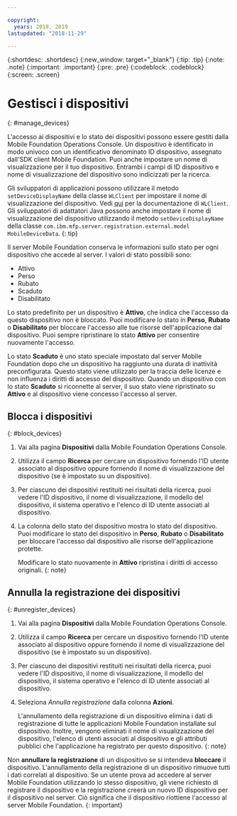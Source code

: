 ```yaml
---

copyright:
  years: 2018, 2019
lastupdated: "2018-11-29"

---
```


{:shortdesc: .shortdesc}
{:new_window: target="_blank"}
{:tip: .tip}
{:note: .note}
{:important: .important}
{:pre: .pre}
{:codeblock: .codeblock}
{:screen: .screen}

# Gestisci i dispositivi
{: #manage_devices}

L'accesso ai dispositivi e lo stato dei dispositivi possono essere gestiti dalla Mobile Foundation Operations Console. Un dispositivo è identificato in modo univoco con un identificativo denominato ID dispositivo, assegnato dall'SDK client Mobile Foundation. Puoi anche impostare un nome di visualizzazione per il tuo dispositivo. Entrambi i campi di ID dispositivo e nome di visualizzazione del dispositivo sono indicizzati per la ricerca.

Gli sviluppatori di applicazioni possono utilizzare il metodo `setDeviceDisplayName` della classe `WLClient` per impostare il nome di visualizzazione del dispositivo. Vedi [qui](https://mobilefirstplatform.ibmcloud.com/tutorials/en/foundation/8.0/api/client-side-api/javascript/client/) per la documentazione di `WLClient`. Gli sviluppatori di adattatori Java possono anche impostare il nome di visualizzazione del dispositivo utilizzando il metodo `setDeviceDisplayName` della classe `com.ibm.mfp.server.registration.external.model MobileDeviceData`. 
{: tip}

Il server Mobile Foundation conserva le informazioni sullo stato per ogni dispositivo che accede al server. 
I valori di stato possibili sono:
* Attivo
* Perso 
* Rubato
* Scaduto 
* Disabilitato
  
Lo stato predefinito per un dispositivo è **Attivo**, che indica che l'accesso da questo dispositivo non è bloccato. Puoi modificare lo stato in **Perso**, **Rubato** o **Disabilitato** per bloccare l'accesso alle tue risorse dell'applicazione dal dispositivo. Puoi sempre ripristinare lo stato **Attivo** per consentire nuovamente l'accesso. 

Lo stato **Scaduto** è uno stato speciale impostato dal server Mobile Foundation dopo che un dispositivo ha raggiunto una durata di inattività preconfigurata. Questo stato viene utilizzato per la traccia delle licenze e non influenza i diritti di accesso del dispositivo. Quando un dispositivo con lo stato **Scaduto** si riconnette al server, il suo stato viene ripristinato su **Attivo** e al dispositivo viene concesso l'accesso al server.

## Blocca i dispositivi
{: #block_devices}

1. Vai alla pagina **Dispositivi** dalla Mobile Foundation Operations Console.
2. Utilizza il campo **Ricerca** per cercare un dispositivo fornendo l'ID utente associato al dispositivo oppure fornendo il nome di visualizzazione del dispositivo (se è impostato su un dispositivo).
3. Per ciascuno dei dispositivi restituiti nei risultati della ricerca, puoi vedere l'ID dispositivo, il nome di visualizzazione, il modello del dispositivo, il sistema operativo e l'elenco di ID utente associati al dispositivo.
4. La colonna dello stato del dispositivo mostra lo stato del dispositivo. Puoi modificare lo stato del dispositivo in **Perso**, **Rubato** o **Disabilitato** per bloccare l'accesso dal dispositivo alle risorse dell'applicazione protette. 
   
   Modificare lo stato nuovamente in **Attivo** ripristina i diritti di accesso originali.
   {: note}


## Annulla la registrazione dei dispositivi
{: #unregister_devices}

1. Vai alla pagina **Dispositivi** dalla Mobile Foundation Operations Console.
2. Utilizza il campo **Ricerca** per cercare un dispositivo fornendo l'ID utente associato al dispositivo oppure fornendo il nome di visualizzazione del dispositivo (se è impostato su un dispositivo).
3. Per ciascuno dei dispositivi restituiti nei risultati della ricerca, puoi vedere l'ID dispositivo, il nome di visualizzazione, il modello del dispositivo, il sistema operativo e l'elenco di ID utente associati al dispositivo.
4. Seleziona *Annulla registrazione* dalla colonna **Azioni**.

   L'annullamento della registrazione di un dispositivo elimina i dati di registrazione di tutte le applicazioni Mobile Foundation installate sul dispositivo. Inoltre, vengono eliminati il nome di visualizzazione del dispositivo, l'elenco di utenti associati al dispositivo e gli attributi pubblici che l'applicazione ha registrato per questo dispositivo.
   {: note}


Non **annullare la registrazione** di un dispositivo se si intendeva **bloccare** il dispositivo. L'annullamento della registrazione di un dispositivo rimuove tutti i dati correlati al dispositivo. Se un utente prova ad accedere al server Mobile Foundation utilizzando lo stesso dispositivo, gli viene richiesto di registrare il dispositivo e la registrazione creerà un nuovo ID dispositivo per il dispositivo nel server. Ciò significa che il dispositivo riottiene l'accesso al server Mobile Foundation. 
{: important}
